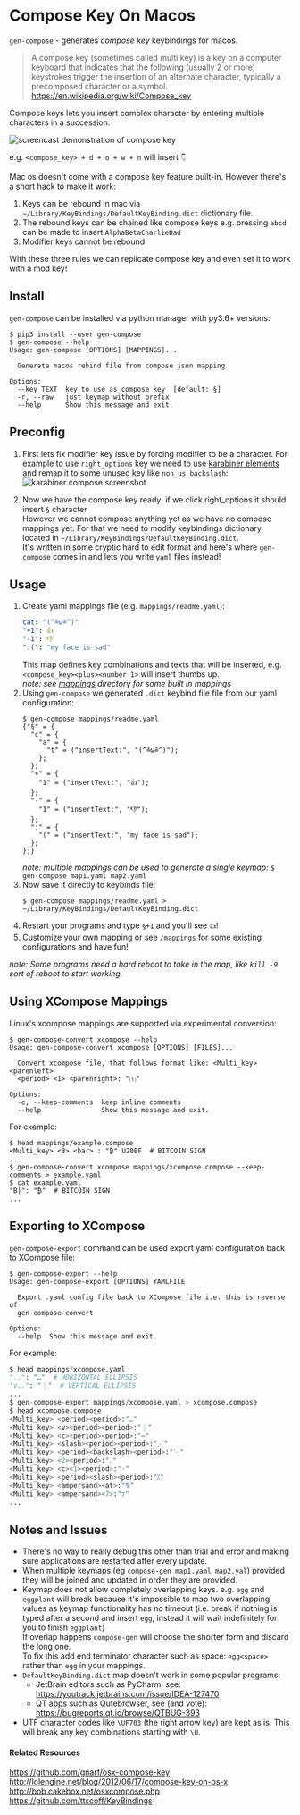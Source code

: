 # Compose Key On Macos

`gen-compose` - generates _compose key_ keybindings for macos.  

> A compose key (sometimes called multi key) is a key on a computer keyboard that indicates that the following (usually 2 or more) keystrokes trigger the insertion of an alternate character, typically a precomposed character or a symbol.
> https://en.wikipedia.org/wiki/Compose_key

Compose keys lets you insert complex character by entering multiple characters in a succession:

![screencast demonstration of compose key](./demo.gif)

e.g. `<compose_key> + d + o + w + n` will insert `👇`

Mac os doesn't come with a compose key feature built-in. However there's a short hack to make it work:

1. Keys can be rebound in mac via `~/Library/KeyBindings/DefaultKeyBinding.dict` dictionary file.
2. The rebound keys can be chained like compose keys e.g. pressing `abcd` can be made to insert `AlphaBetaCharlieDad`
3. Modifier keys cannot be rebound

With these three rules we can replicate compose key and even set it to work with a mod key!

## Install

`gen-compose` can be installed via python manager with py3.6+ versions:

```
$ pip3 install --user gen-compose
$ gen-compose --help
Usage: gen-compose [OPTIONS] [MAPPINGS]...

  Generate macos rebind file from compose json mapping

Options:
  --key TEXT  key to use as compose key  [default: §]
  -r, --raw   just keymap without prefix
  --help      Show this message and exit.
```

## Preconfig


1. First lets fix modifier key issue by forcing modifier to be a character. For example to use `right_options` key we need to use [karabiner elements] and remap it to some unused key like `non_us_backslash`:
![karabiner compose screenshot](./karabiner-compose.png)

2. Now we have the compose key ready: if we click right_options it should insert `§` character  
    However we cannot compose anything yet as we have no compose mappings yet. For that we need to modify keybindings dictionary located in `~/Library/KeyBindings/DefaultKeyBinding.dict`.  
    It's written in some cryptic hard to edit format and here's where `gen-compose` comes in and lets you write `yaml` files instead!

## Usage

1. Create yaml mappings file (e.g. `mappings/readme.yaml`):
    ```yaml
    cat: "(^≗ω≗^)"
    "+1": 👍
    "-1": 👎
    ":(": "my face is sad"
    ```
   This map defines key combinations and texts that will be inserted, e.g. `<compose_key><plus><number 1>` will insert thumbs up.  
   _note: see [mappings](./mappings) directory for some built in mappings_
2. Using `gen-compose` we generated `.dict` keybind file file from our yaml configuration:
    ```shell
    $ gen-compose mappings/readme.yaml
    {"§" = {
      "c" = {
        "a" = {
          "t" = ("insertText:", "(^≗ω≗^)");
        };
      };
      "+" = {
        "1" = ("insertText:", "👍");
      };
      "-" = {
        "1" = ("insertText:", "👎");
      };
      ":" = {
        "(" = ("insertText:", "my face is sad");
      };
    };}
    ```
   _note: multiple mappings can be used to generate a single keymap:_ `$ gen-compose map1.yaml map2.yaml`
3. Now save it directly to keybinds file:
    ```shell
    $ gen-compose mappings/readme.yaml > ~/Library/KeyBindings/DefaultKeyBinding.dict
    ```
4. Restart your programs and type `§+1` and you'll see `👍`!
5. Customize your own mapping or see `/mappings` for some existing configurations and have fun!


_note: Some programs need a hard reboot to take in the map, like `kill -9` sort of reboot to start working._

## Using XCompose Mappings

Linux's xcompose mappings are supported via experimental conversion:

```
$ gen-compose-convert xcompose --help
Usage: gen-compose-convert xcompose [OPTIONS] [FILES]...

  Convert xcompose file, that follows format like: <Multi_key> <parenleft>
  <period> <1> <parenright>: "⑴"

Options:
  -c, --keep-comments  keep inline comments
  --help               Show this message and exit.
```

For example:

```
$ head mappings/example.compose
<Multi_key> <B> <bar> : "₿" U20BF  # BITCOIN SIGN
...
$ gen-compose-convert xcompose mappings/xcompose.compose --keep-comments > example.yaml
$ cat example.yaml
"B|": "₿"  # BITCOIN SIGN
...
```

## Exporting to XCompose

`gen-compose-export` command can be used export yaml configuration back to XCompose file:

```shell
$ gen-compose-export --help
Usage: gen-compose-export [OPTIONS] YAMLFILE

  Export .yaml config file back to XCompose file i.e. this is reverse of
  gen-compose-convert

Options:
  --help  Show this message and exit.
```

For example:

```python
$ head mappings/xcompose.yaml 
"..": "…"  # HORIZONTAL ELLIPSIS
"v..": "⋮"  # VERTICAL ELLIPSIS
...
$ gen-compose-export mappings/xcompose.yaml > xcompose.compose
$ head xcompose.compose
<Multi_key> <period><period>:"…"
<Multi_key> <v><period><period>:"⋮"
<Multi_key> <c><period><period>:"⋯"
<Multi_key> <slash><period><period>:"⋰"
<Multi_key> <period><backslash><period>:"⋱"
<Multi_key> <2><period>:"‥"
<Multi_key> <c><1><period>:"·"
<Multi_key> <period><slash><period>:"⁒"
<Multi_key> <ampersand><at>:"⅋"
<Multi_key> <ampersand><7>:"⁊"
...
```

## Notes and Issues

* There's no way to really debug this other than trial and error and making sure applications are restarted after every update.  
* When multiple keymaps (eg `compose-gen map1.yaml map2.yal`) provided they will be joined and updated in order they are provided.
* Keymap does not allow completely overlapping keys. e.g. `egg` and `eggplant` will break because it's impossible to map two overlapping values as keymap functionality has no timeout (i.e. break if nothing is typed after a second and insert `egg`, instead it will wait indefinitely for you to finish `eggplant`)  
    If overlap happens `compose-gen` will choose the shorter form and discard the long one.  
    To fix this add end terminator character such as space: `egg<space>` rather than `egg` in your mappings.
* `DefaultKeyBinding.dict` map doesn't work in some popular programs:
    - JetBrain editors such as PyCharm, see: https://youtrack.jetbrains.com/issue/IDEA-127470
    - QT apps such as Qutebrowser, see (and vote): https://bugreports.qt.io/browse/QTBUG-393
* UTF character codes like `\UF703` (the right arrow key) are kept as is. This will break any key combinations starting with `\U`.


#### Related Resources

https://github.com/gnarf/osx-compose-key  
http://lolengine.net/blog/2012/06/17/compose-key-on-os-x  
http://bob.cakebox.net/osxcompose.php  
https://github.com/ttscoff/KeyBindings

[karabiner elements]: https://karabiner-elements.pqrs.org/
